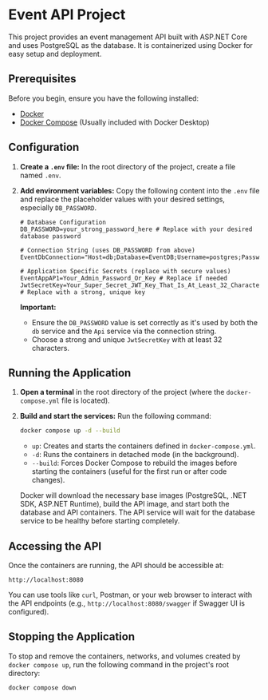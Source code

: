 # Event API Project

This project provides an event management API built with ASP.NET Core and uses PostgreSQL as the database. It is containerized using Docker for easy setup and deployment.

## Prerequisites

Before you begin, ensure you have the following installed:

*   [Docker](https://docs.docker.com/get-docker/)
*   [Docker Compose](https://docs.docker.com/compose/install/) (Usually included with Docker Desktop)

## Configuration

1.  **Create a `.env` file:**
    In the root directory of the project, create a file named `.env`.

2.  **Add environment variables:**
    Copy the following content into the `.env` file and replace the placeholder values with your desired settings, especially `DB_PASSWORD`.

    ```dotenv
    # Database Configuration
    DB_PASSWORD=your_strong_password_here # Replace with your desired database password

    # Connection String (uses DB_PASSWORD from above)
    EventDbConnection="Host=db;Database=EventDB;Username=postgres;Password=${DB_PASSWORD};Port=5432"

    # Application Specific Secrets (replace with secure values)
    EventAppAP1=Your_Admin_Password_Or_Key # Replace if needed
    JwtSecretKey=Your_Super_Secret_JWT_Key_That_Is_At_Least_32_Characters_Long # Replace with a strong, unique key
    ```

    **Important:**
    *   Ensure the `DB_PASSWORD` value is set correctly as it's used by both the `db` service and the `Api` service via the connection string.
    *   Choose a strong and unique `JwtSecretKey` with at least 32 characters.

## Running the Application

1.  **Open a terminal** in the root directory of the project (where the `docker-compose.yml` file is located).

2.  **Build and start the services:**
    Run the following command:

    ```bash
    docker compose up -d --build
    ```

    *   `up`: Creates and starts the containers defined in `docker-compose.yml`.
    *   `-d`: Runs the containers in detached mode (in the background).
    *   `--build`: Forces Docker Compose to rebuild the images before starting the containers (useful for the first run or after code changes).

    Docker will download the necessary base images (PostgreSQL, .NET SDK, ASP.NET Runtime), build the API image, and start both the database and API containers. The API service will wait for the database service to be healthy before starting completely.

## Accessing the API

Once the containers are running, the API should be accessible at:

`http://localhost:8080`

You can use tools like `curl`, Postman, or your web browser to interact with the API endpoints (e.g., `http://localhost:8080/swagger` if Swagger UI is configured).

## Stopping the Application

To stop and remove the containers, networks, and volumes created by `docker compose up`, run the following command in the project's root directory:

```bash
docker compose down